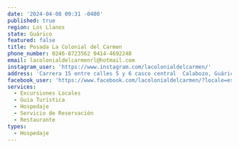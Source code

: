 ```yaml
---
date: '2024-04-08 09:31 -0400'
published: true
region: Los Llanos
state: Guárico
featured: false
title: Posada La Colonial del Carmen
phone_number: 0246-8723562 0414-4692248
email: lacolonialdelcarmenrl@hotmail.com
instagram_user: 'https://www.instagram.com/lacolonialdelcarmen/'
address: 'Carrera 15 entre calles 5 y 6 casco central  Calabozo, Guárico, Venezuela'
facebook_user: 'https://www.facebook.com/lacolonialdelcarmen/?locale=es_LA'
services:
  - Excursiones Locales
  - Guía Turística
  - Hospedaje
  - Servicio de Reservación
  - Restaurante
types:
  - Hospedaje
---
```


